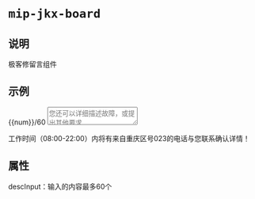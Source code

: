 # `mip-jkx-board`

## 说明

极客修留言组件

## 示例

<div class="message">
    <div class="textBox" >
        <span class="num">{{num}}/60</span>
        <textarea maxlength="60" class="jkx_textBox" placeholder="您还可以详细描述故障，或提出其他要求" v-model="desc" @input="descInput" @blur="blur"></textarea>
    </div>
<div class="tips"> <p>工作时间（08:00-22:00）内将有来自重庆区号023的电话与您联系确认详情！</p> </div>

## 属性

descInput：输入的内容最多60个

